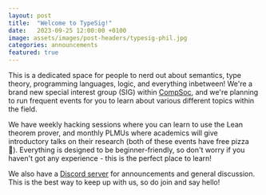 ```yaml
---
layout: post
title:  "Welcome to TypeSig!"
date:   2023-09-25 12:00:00 +0100
image: assets/images/post-headers/typesig-phil.jpg
categories: announcements
featured: true
---
```

This is a dedicated space for people to nerd out about semantics, type theory, programming languages, logic, and everything inbetween! We're a brand new special interest group (SIG) within [CompSoc][compsoc], and we're planning to run frequent events for you to learn about various different topics within the field.

We have weekly hacking sessions where you can learn to use the Lean theorem prover, and monthly PLMUs where academics will give introductory talks on their research (both of these events have free pizza 🍕). Everything is designed to be beginner-friendly, so don't worry if you haven't got any experience - this is the perfect place to learn!

We also have a [Discord server][discord] for announcements and general discussion. This is the best way to keep up with us, so do join and say hello!


[compsoc]: https://comp-soc.com
[discord]: {{site.social.discord}}
